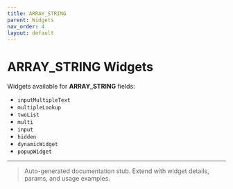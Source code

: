 ```yaml
---
title: ARRAY_STRING
parent: Widgets
nav_order: 4
layout: default
---
```


# ARRAY_STRING Widgets

Widgets available for **ARRAY_STRING** fields:

- `inputMultipleText`
- `multipleLookup`
- `twoList`
- `multi`
- `input`
- `hidden`
- `dynamicWidget`
- `popupWidget`

---

> Auto-generated documentation stub. Extend with widget details, params, and usage examples.
